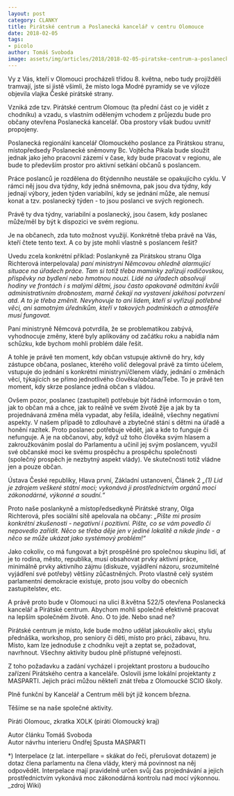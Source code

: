 ```yaml
---
layout: post
category: CLANKY
title: Pirátské centrum a Poslanecká kancelář v centru Olomouce
date: 2018-02-05
tags: 
- picolo
author: Tomáš Svoboda
image: assets/img/articles/2018/2018-02-05-piratske-centrum-a-poslanecka-kancelar-v centru-olomouce.jpg   #751x422 pixelu
---
```

Vy z Vás, kteří v Olomouci procházeli třídou 8. května, nebo tudy projížděli tramvají, jste si jistě všimli, že místo loga Modré pyramidy se ve výloze objevila vlajka České pirátské strany. 

Vzniká zde tzv. Pirátské centrum Olomouc (ta přední část co je vidět z chodníku) a vzadu, s vlastním oděleným vchodem z průjezdu bude pro občany otevřena Poslanecká kancelář. Oba prostory však budou uvnitř propojeny. 

Poslanecká regionální kancelář Olomouckého poslance za Pirátskou stranu, místopředsedy Poslanecké sněmovny Bc. Vojtěcha Pikala bude sloužit jednak jako jeho pracovní zázemí v čase, kdy bude pracovat v regionu, ale bude to především prostor pro aktivní setkání občanů s poslancem. 

Práce poslanců je rozdělena do 6týdenního neustále se opakujícího cyklu. V rámci něj jsou dva týdny, kdy jedná sněmovna, pak jsou dva týdny, kdy jednají výbory, jeden týden variabilní, kdy se jednání může, ale nemusí konat a tzv. poslanecký týden - to jsou poslanci ve svých regionech.

Právě ty dva týdny, variabilní a poslanecký, jsou časem, kdy poslanec může/měl by být k dispozici ve svém regionu.

Je na občanech, zda tuto možnost využijí. Konkrétně třeba právě na Vás, kteří čtete tento text. A co by jste mohli vlastně s poslancem řešit? 

Uvedu zcela konkrétní příklad: Poslankyně za Pirátskou stranu Olga  Richterová interpelovala<span>*)</span> paní ministryni Němcovou ohledně alarmující situace na úřadech práce. Tam si totiž třeba maminky zařizují rodičovskou, příspěvky na bydlení nebo hmotnou nouzi. Lidé na úřadech absolvují hodiny ve frontách i s malými dětmi, jsou často opakovaně odmítáni kvůli administrativním drobnostem, marně čekají na vystavení jakéhosi potvrzení atd. A to je třeba změnit. Nevyhovuje to ani lidem, kteří si vyřizují potřebné věci, ani samotným úředníkům, kteří v takových podmínkách a atmosféře musí fungovat.*

Paní ministryně Němcová potvrdila, že se problematikou zabývá, vyhodnocuje změny, které byly aplikovány od začátku roku a nabídla nám schůzku, kde bychom mohli problém dále řešit. 

A tohle je právě ten moment, kdy občan vstupuje aktivně do hry, kdy zástupce občana, poslanec, kterého volič delegoval právě za tímto účelem, vstupuje do jednání s konkrétní ministryní/členem vlády, jednání o změnách věcí, týkajících se přímo jednotlivého člověka/občana/Tebe. To je právě ten moment, kdy skrze poslance jedná občan s vládou. 

Ovšem pozor, poslanec (zastupitel) potřebuje být řádně informován o tom, jak to občan má a chce, jak to reálně ve svém životě žije a jak by ta projednávaná změna měla vypadat, aby řešila, ideálně, všechny negativní aspekty. V našem případě to zdlouhavé a zbytečné stání s dětmi na úřadě a honění razítek. Proto poslanec potřebuje vědět, jak a kde to funguje či nefunguje. A je na občanovi, aby, když už toho člověka svým hlasem a zakroužkováním poslal do Parlamentu a učinil jej svým poslancem, využil své občanské moci ke svému prospěchu a prospěchu společnosti (společný prospěch je nezbytný aspekt vlády). Ve skutečnosti totiž vládne jen a pouze občan. 

Ústava České republiky, Hlava první, Základní ustanovení, Článek 2 *„(1) Lid je zdrojem veškeré státní moci; vykonává ji prostřednictvím orgánů moci zákonodárné, výkonné a soudní.“*

Proto naše poslankyně a místopředsedkyně Pirátské strany, Olga Richterová, přes sociální sítě apelovala na občany: *„Pište mi prosím konkrétní zkušenosti - negativní i pozitivní. Pište, co se vám povedlo či nepovedlo zařídit. Něco se třeba děje jen v jediné lokalitě a nikde jinde - a něco se může ukázat jako systémový problém!“*

Jako cokoliv, co má fungovat a být prospěšné pro společnou skupinu lidí, ať je to rodina, město, republika, musí obsahovat prvky aktivní práce, minimálně prvky aktivního zájmu (diskuze, vyjádření názoru, srozumitelné vyjádření své potřeby) většiny  zůčastněných. Proto vlastně celý systém parlamentní demokracie existuje, proto jsou volby do obecních zastupitelstev, etc.

A právě proto bude v Olomouci na ulici 8.května 522/5 otevřena Poslanecká kancelář a Pirátské centrum. Abychom mohli společně efektivně pracovat na lepším společném životě. Ano. O to jde. Nebo snad ne? 

Pirátské centrum je místo, kde bude možno udělat jakoukoliv akci, stylu přednáška, workshop, pro seniory či děti, místo pro práci, zábavu, hru. Místo, kam lze jednoduše z chodníku vejít a zeptat se, požadovat, navrhnout. Všechny aktivity budou plně přístupné veřejnosti. 

Z toho požadavku a zadání vycházel i projektant prostoru a budoucího zařízení Pirátského centra a kanceláře. Oslovili jsme lokální projektanty z MASPARTI. Jejich práci můžou někteří znát třeba z Olomoucké SCIO školy. 

Plně funkční by Kancelář a Centrum měli být již koncem března.

Těšíme se na naše společné aktivity.

Piráti Olomouc, zkratka XOLK (piráti Olomoucký kraj)

Autor článku Tomáš Svoboda  
Autor návrhu interieru Ondřej Spusta MASPARTI 

<p>*) Interpelace (z lat. interpellare = skákat do řeči, přerušovat dotazem) je dotaz člena parlamentu na člena vlády, který má povinnost na něj odpovědět. Interpelace mají pravidelně určen svůj čas projednávání a jejich prostřednictvím vykonává moc zákonodárná kontrolu nad mocí výkonnou. _zdroj Wiki)</p>
